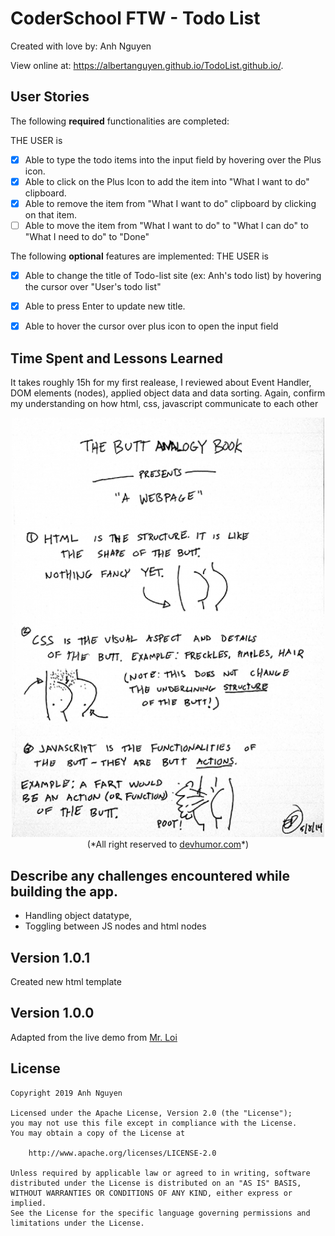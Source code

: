 # CoderSchool FTW - Todo List

Created with love by: Anh Nguyen
  
View online at: <a href="https://albertanguyen.github.io/TodoList.github.io/" target="_blank">https://albertanguyen.github.io/TodoList.github.io/</a>. 
  
[//]: # (One or two sentence summary of your project.)

[//]: # (## Video Walkthrough)

[//]: # (Here's a walkthrough of implemented user stories.)


## User Stories

The following **required** functionalities are completed:

THE USER is

* [x] Able to type the todo items into the input field by hovering over the Plus icon. 
* [x] Able to click on the Plus Icon to add the item into "What I want to do" clipboard.  
* [x] Able to remove the item from "What I want to do" clipboard by clicking on that item. 
* [ ] Able to move the item from "What I want to do" to "What I can do" to "What I need to do" to "Done"

The following **optional** features are implemented:
THE USER is
* [x] Able to change the title of Todo-list site (ex: Anh's todo list) by hovering the cursor over "User's todo list" 
* [x] Able to press Enter to update new title.
* [x] Able to hover the cursor over plus icon to open the input field




[//]: # (The following **additional** features are implemented:)

[//]: # (* [x] List anything else that you can get done to improve the page!)

## Time Spent and Lessons Learned

It takes roughly 15h for my first realease, I reviewed about Event Handler, DOM elements (nodes), applied object data and data sorting. Again, confirm my understanding on how html, css, javascript communicate to each other
<p align="center">
<img src="https://github.com/albertanguyen/TodoList.github.io/blob/master/img/web-development-butt-analogy.png" width="500" />
(*All right reserved to <a href="http://devhumor.com/" target="_blank">devhumor.com</a>*)
</p>



## Describe any challenges encountered while building the app.
* Handling object datatype, 
* Toggling between JS nodes and html nodes

[//]: # (## Version 1.0.2)
[//]: # (May 2019 Added drag and drop feature)

## Version 1.0.1
Created new html template

## Version 1.0.0
Adapted from the live demo from <a href="https://github.com/PrimeTimeTran/todoList" target="_blank">Mr. Loi</a>

## License

    Copyright 2019 Anh Nguyen

    Licensed under the Apache License, Version 2.0 (the "License");
    you may not use this file except in compliance with the License.
    You may obtain a copy of the License at

        http://www.apache.org/licenses/LICENSE-2.0

    Unless required by applicable law or agreed to in writing, software
    distributed under the License is distributed on an "AS IS" BASIS,
    WITHOUT WARRANTIES OR CONDITIONS OF ANY KIND, either express or implied.
    See the License for the specific language governing permissions and
    limitations under the License.
